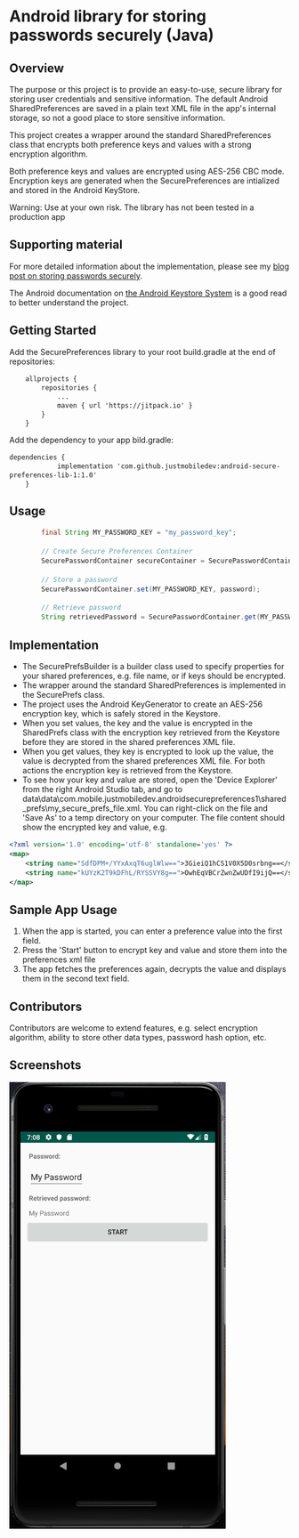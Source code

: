 # Android library for storing passwords securely (Java)

## Overview
The purpose or this project is to provide an easy-to-use, secure library for storing user credentials and sensitive information.
The default Android SharedPreferences are saved in a plain text XML file in the app's internal storage, so not a good place to store sensitive information.

This project creates a wrapper around the standard SharedPreferences class that encrypts both preference keys and values with a strong encryption algorithm.

Both preference keys and values are encrypted using AES-256 CBC mode. Encryption keys are generated when the SecurePreferences are intialized and stored in the Android KeyStore.

Warning: Use at your own risk. The library has not been tested in a production app

## Supporting material
For more detailed information about the implementation, please see my [blog post on storing passwords securely](http://justmobiledev.com/storing-passwords-securely-on-android/).

The Android documentation on [the Android Keystore System](https://developer.android.com/training/articles/keystore) is a good read to better understand the project.

## Getting Started
Add the SecurePreferences library to your root build.gradle at the end of repositories:

```
	allprojects {
		repositories {
			...
			maven { url 'https://jitpack.io' }
		}
	}
```

Add the dependency to your app bild.gradle:

```
dependencies {
	        implementation 'com.github.justmobiledev:android-secure-preferences-lib-1:1.0'
	}
```

## Usage
```java
        final String MY_PASSWORD_KEY = "my_password_key";

        // Create Secure Preferences Container
        SecurePasswordContainer secureContainer = SecurePasswordContainer.create(MyApplication.getInstance());

        // Store a password
        SecurePasswordContainer.set(MY_PASSWORD_KEY, password);

        // Retrieve password
        String retrievedPassword = SecurePasswordContainer.get(MY_PASSWORD_KEY, "");

```

## Implementation
* The SecurePrefsBuilder is a builder class used to specify properties for your shared preferences, e.g. file name, or if keys should be encrypted.
* The wrapper around the standard SharedPreferences is implemented in the SecurePrefs class.
* The project uses the Android KeyGenerator to create an AES-256 encryption key, which is safely stored in the Keystore.
* When you set values, the key and the value is encrypted in the SharedPrefs class with the encryption key retrieved from the Keystore before they are stored in the shared preferences XML file.
* When you get values, they key is encrypted to look up the value, the value is decrypted from the shared preferences XML file. For both actions the encryption key is retrieved from the Keystore.
* To see how your key and value are stored, open the 'Device Explorer' from the right Android Studio tab, and go to data\data\com.mobile.justmobiledev.androidsecurepreferences1\shared_prefs\my_secure_prefs_file.xml.
You can right-click on the file and 'Save As' to a temp directory on your computer. The file content should show the encrypted key and value, e.g.

```xml
<?xml version='1.0' encoding='utf-8' standalone='yes' ?>
<map>
    <string name="SdfDPM+/YYxAxqT6uglWlw==">3GieiQ1hCS1V0X5D0srbng==</string>
    <string name="kUYzK2T9kDFhL/RYSSVY8g==">OwhEqVBCrZwnZwUDfI9ijQ==</string>
</map>
```

## Sample App Usage
1. When the app is started, you can enter a preference value into the first field.
2. Press the 'Start' button to encrypt key and value and store them into the preferences xml file
3. The app fetches the preferences again, decrypts the value and displays them in the second text field.

## Contributors
Contributors are welcome to extend features, e.g. select encryption algorithm, ability to store other data types, password hash option, etc.

## Screenshots
![Secure Passwords](screenshots/secure-passwords-ss-1.png?raw=true "Secure Passwords")
